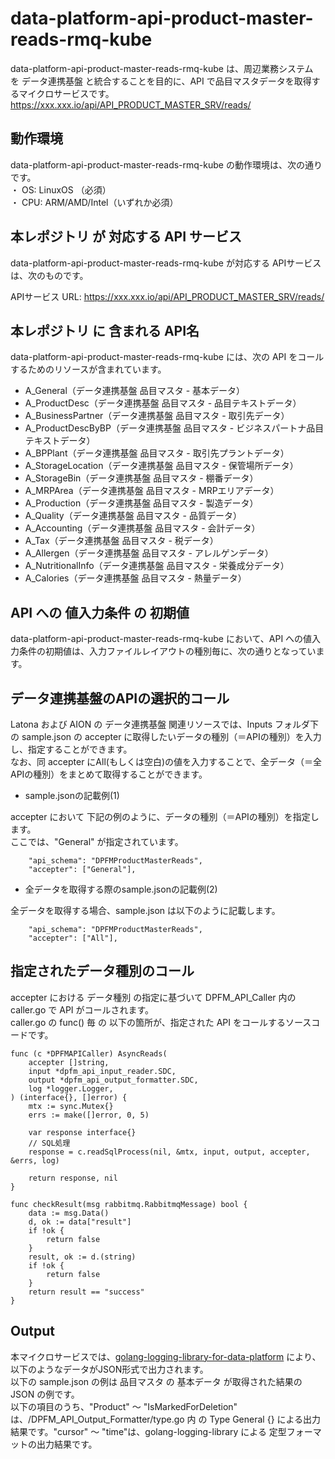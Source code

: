 # data-platform-api-product-master-reads-rmq-kube

data-platform-api-product-master-reads-rmq-kube は、周辺業務システム　を データ連携基盤 と統合することを目的に、API で品目マスタデータを取得するマイクロサービスです。  
https://xxx.xxx.io/api/API_PRODUCT_MASTER_SRV/reads/

## 動作環境

data-platform-api-product-master-reads-rmq-kube の動作環境は、次の通りです。  
・ OS: LinuxOS （必須）  
・ CPU: ARM/AMD/Intel（いずれか必須）  


## 本レポジトリ が 対応する API サービス
data-platform-api-product-master-reads-rmq-kube が対応する APIサービス は、次のものです。

APIサービス URL: https://xxx.xxx.io/api/API_PRODUCT_MASTER_SRV/reads/

## 本レポジトリ に 含まれる API名
data-platform-api-product-master-reads-rmq-kube には、次の API をコールするためのリソースが含まれています。  

* A_General（データ連携基盤 品目マスタ - 基本データ）
* A_ProductDesc（データ連携基盤 品目マスタ - 品目テキストデータ）
* A_BusinessPartner（データ連携基盤 品目マスタ - 取引先データ）
* A_ProductDescByBP（データ連携基盤 品目マスタ - ビジネスパートナ品目テキストデータ）
* A_BPPlant（データ連携基盤 品目マスタ - 取引先プラントデータ）
* A_StorageLocation（データ連携基盤 品目マスタ - 保管場所データ）
* A_StorageBin（データ連携基盤 品目マスタ - 棚番データ）
* A_MRPArea（データ連携基盤 品目マスタ - MRPエリアデータ）
* A_Production（データ連携基盤 品目マスタ - 製造データ）
* A_Quality（データ連携基盤 品目マスタ - 品質データ）
* A_Accounting（データ連携基盤 品目マスタ - 会計データ）
* A_Tax（データ連携基盤 品目マスタ - 税データ）
* A_Allergen（データ連携基盤 品目マスタ - アレルゲンデータ）
* A_NutritionalInfo（データ連携基盤 品目マスタ - 栄養成分データ）
* A_Calories（データ連携基盤 品目マスタ - 熱量データ）

## API への 値入力条件 の 初期値
data-platform-api-product-master-reads-rmq-kube において、API への値入力条件の初期値は、入力ファイルレイアウトの種別毎に、次の通りとなっています。  

## データ連携基盤のAPIの選択的コール

Latona および AION の データ連携基盤 関連リソースでは、Inputs フォルダ下の sample.json の accepter に取得したいデータの種別（＝APIの種別）を入力し、指定することができます。  
なお、同 accepter にAll(もしくは空白)の値を入力することで、全データ（＝全APIの種別）をまとめて取得することができます。  

* sample.jsonの記載例(1)  

accepter において 下記の例のように、データの種別（＝APIの種別）を指定します。  
ここでは、"General" が指定されています。    
  
```
	"api_schema": "DPFMProductMasterReads",
	"accepter": ["General"],
```
  
* 全データを取得する際のsample.jsonの記載例(2)  

全データを取得する場合、sample.json は以下のように記載します。  

```
	"api_schema": "DPFMProductMasterReads",
	"accepter": ["All"],
```

## 指定されたデータ種別のコール

accepter における データ種別 の指定に基づいて DPFM_API_Caller 内の caller.go で API がコールされます。  
caller.go の func() 毎 の 以下の箇所が、指定された API をコールするソースコードです。  

```
func (c *DPFMAPICaller) AsyncReads(
	accepter []string,
	input *dpfm_api_input_reader.SDC,
	output *dpfm_api_output_formatter.SDC,
	log *logger.Logger,
) (interface{}, []error) {
	mtx := sync.Mutex{}
	errs := make([]error, 0, 5)

	var response interface{}
	// SQL処理
	response = c.readSqlProcess(nil, &mtx, input, output, accepter, &errs, log)

	return response, nil
}

func checkResult(msg rabbitmq.RabbitmqMessage) bool {
	data := msg.Data()
	d, ok := data["result"]
	if !ok {
		return false
	}
	result, ok := d.(string)
	if !ok {
		return false
	}
	return result == "success"
}
```

## Output  
本マイクロサービスでは、[golang-logging-library-for-data-platform](https://github.com/latonaio/golang-logging-library-for-data-platform) により、以下のようなデータがJSON形式で出力されます。  
以下の sample.json の例は 品目マスタ の 基本データ が取得された結果の JSON の例です。  
以下の項目のうち、"Product" ～ "IsMarkedForDeletion" は、/DPFM_API_Output_Formatter/type.go 内 の Type General {} による出力結果です。"cursor" ～ "time"は、golang-logging-library による 定型フォーマットの出力結果です。  

```
```
